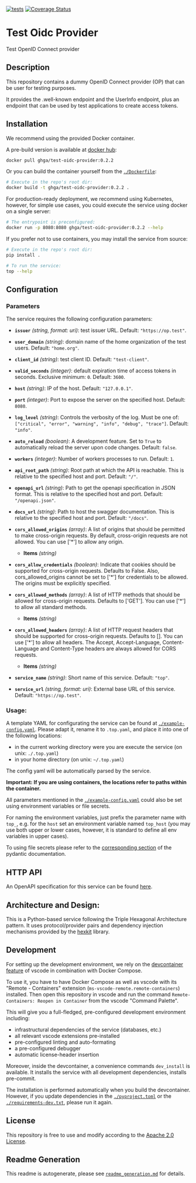 
[![tests](https://github.com/ghga-de/test-oidc-provider/actions/workflows/unit_and_int_tests.yaml/badge.svg)](https://github.com/ghga-de/test-oidc-provider/actions/workflows/unit_and_int_tests.yaml)
[![Coverage Status](https://coveralls.io/repos/github/ghga-de/test-oidc-provider/badge.svg?branch=main)](https://coveralls.io/github/ghga-de/test-oidc-provider?branch=main)

# Test Oidc Provider

Test OpenID Connect provider

## Description

This repository contains a dummy OpenID Connect provider (OP)
that can be user for testing purposes.

It provides the .well-known endpoint and the UserInfo endpoint,
plus an endpoint that can be used by test applications to create access tokens.


## Installation
We recommend using the provided Docker container.

A pre-build version is available at [docker hub](https://hub.docker.com/repository/docker/ghga/test-oidc-provider):
```bash
docker pull ghga/test-oidc-provider:0.2.2
```

Or you can build the container yourself from the [`./Dockerfile`](./Dockerfile):
```bash
# Execute in the repo's root dir:
docker build -t ghga/test-oidc-provider:0.2.2 .
```

For production-ready deployment, we recommend using Kubernetes, however,
for simple use cases, you could execute the service using docker
on a single server:
```bash
# The entrypoint is preconfigured:
docker run -p 8080:8080 ghga/test-oidc-provider:0.2.2 --help
```

If you prefer not to use containers, you may install the service from source:
```bash
# Execute in the repo's root dir:
pip install .

# To run the service:
top --help
```

## Configuration
### Parameters

The service requires the following configuration parameters:
- **`issuer`** *(string, format: uri)*: test issuer URL. Default: `"https://op.test"`.

- **`user_domain`** *(string)*: domain name of the home organization of the test users. Default: `"home.org"`.

- **`client_id`** *(string)*: test client ID. Default: `"test-client"`.

- **`valid_seconds`** *(integer)*: default expiration time of access tokens in seconds. Exclusive minimum: `0`. Default: `3600`.

- **`host`** *(string)*: IP of the host. Default: `"127.0.0.1"`.

- **`port`** *(integer)*: Port to expose the server on the specified host. Default: `8080`.

- **`log_level`** *(string)*: Controls the verbosity of the log. Must be one of: `["critical", "error", "warning", "info", "debug", "trace"]`. Default: `"info"`.

- **`auto_reload`** *(boolean)*: A development feature. Set to `True` to automatically reload the server upon code changes. Default: `false`.

- **`workers`** *(integer)*: Number of workers processes to run. Default: `1`.

- **`api_root_path`** *(string)*: Root path at which the API is reachable. This is relative to the specified host and port. Default: `"/"`.

- **`openapi_url`** *(string)*: Path to get the openapi specification in JSON format. This is relative to the specified host and port. Default: `"/openapi.json"`.

- **`docs_url`** *(string)*: Path to host the swagger documentation. This is relative to the specified host and port. Default: `"/docs"`.

- **`cors_allowed_origins`** *(array)*: A list of origins that should be permitted to make cross-origin requests. By default, cross-origin requests are not allowed. You can use ['*'] to allow any origin.

  - **Items** *(string)*

- **`cors_allow_credentials`** *(boolean)*: Indicate that cookies should be supported for cross-origin requests. Defaults to False. Also, cors_allowed_origins cannot be set to ['*'] for credentials to be allowed. The origins must be explicitly specified.

- **`cors_allowed_methods`** *(array)*: A list of HTTP methods that should be allowed for cross-origin requests. Defaults to ['GET']. You can use ['*'] to allow all standard methods.

  - **Items** *(string)*

- **`cors_allowed_headers`** *(array)*: A list of HTTP request headers that should be supported for cross-origin requests. Defaults to []. You can use ['*'] to allow all headers. The Accept, Accept-Language, Content-Language and Content-Type headers are always allowed for CORS requests.

  - **Items** *(string)*

- **`service_name`** *(string)*: Short name of this service. Default: `"top"`.

- **`service_url`** *(string, format: uri)*: External base URL of this service. Default: `"https://op.test"`.


### Usage:

A template YAML for configurating the service can be found at
[`./example-config.yaml`](./example-config.yaml).
Please adapt it, rename it to `.top.yaml`, and place it into one of the following locations:
- in the current working directory were you are execute the service (on unix: `./.top.yaml`)
- in your home directory (on unix: `~/.top.yaml`)

The config yaml will be automatically parsed by the service.

**Important: If you are using containers, the locations refer to paths within the container.**

All parameters mentioned in the [`./example-config.yaml`](./example-config.yaml)
could also be set using environment variables or file secrets.

For naming the environment variables, just prefix the parameter name with `top_`,
e.g. for the `host` set an environment variable named `top_host`
(you may use both upper or lower cases, however, it is standard to define all env
variables in upper cases).

To using file secrets please refer to the
[corresponding section](https://pydantic-docs.helpmanual.io/usage/settings/#secret-support)
of the pydantic documentation.

## HTTP API
An OpenAPI specification for this service can be found [here](./openapi.yaml).

## Architecture and Design:
<!-- Please provide an overview of the architecture and design of the code base.
Mention anything that deviates from the standard triple hexagonal architecture and
the corresponding structure. -->

This is a Python-based service following the Triple Hexagonal Architecture pattern.
It uses protocol/provider pairs and dependency injection mechanisms provided by the
[hexkit](https://github.com/ghga-de/hexkit) library.


## Development
For setting up the development environment, we rely on the
[devcontainer feature](https://code.visualstudio.com/docs/remote/containers) of vscode
in combination with Docker Compose.

To use it, you have to have Docker Compose as well as vscode with its "Remote - Containers"
extension (`ms-vscode-remote.remote-containers`) installed.
Then open this repository in vscode and run the command
`Remote-Containers: Reopen in Container` from the vscode "Command Palette".

This will give you a full-fledged, pre-configured development environment including:
- infrastructural dependencies of the service (databases, etc.)
- all relevant vscode extensions pre-installed
- pre-configured linting and auto-formating
- a pre-configured debugger
- automatic license-header insertion

Moreover, inside the devcontainer, a convenience commands `dev_install` is available.
It installs the service with all development dependencies, installs pre-commit.

The installation is performed automatically when you build the devcontainer. However,
if you update dependencies in the [`./pyproject.toml`](./pyproject.toml) or the
[`./requirements-dev.txt`](./requirements-dev.txt), please run it again.

## License
This repository is free to use and modify according to the
[Apache 2.0 License](./LICENSE).

## Readme Generation
This readme is autogenerate, please see [`readme_generation.md`](./readme_generation.md)
for details.
